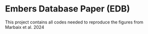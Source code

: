 # Embers Database Paper (EDB)

This project contains all codes needed to reproduce the figures from Marbaix et al. 2024

